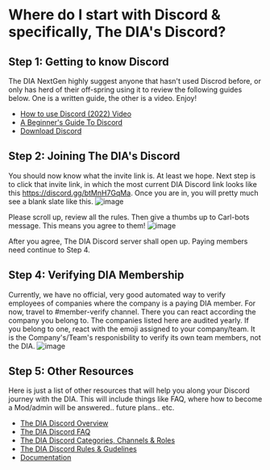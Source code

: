 # Where do I start with Discord & specifically, The DIA's Discord?

## Step 1: Getting to know Discord
The DIA NextGen highly suggest anyone that hasn't used Discrod before, or only has herd of their off-spring using it to review the following guides below. One is a written guide, the other is a video. Enjoy!

- [How to use Discord (2022) Video](https://www.google.com/url?sa=t&rct=j&q=&esrc=s&source=web&cd=&cad=rja&uact=8&ved=2ahUKEwjiz6fyh-b-AhVNFFkFHdRNCeUQFnoECBgQAw&url=https%3A%2F%2Fwww.youtube.com%2Fwatch%3Fv%3DOIqyPJQAgT4&usg=AOvVaw180l_QrEGjoK6IBIXXgEBs)
- [A Beginner's Guide To Discord](https://www.google.com/url?sa=t&rct=j&q=&esrc=s&source=web&cd=&cad=rja&uact=8&ved=2ahUKEwjiz6fyh-b-AhVNFFkFHdRNCeUQFnoECBMQAQ&url=https%3A%2F%2Fsupport.discord.com%2Fhc%2Fen-us%2Farticles%2F360045138571-Beginner-s-Guide-to-Discord&usg=AOvVaw2Y_u9W0Kssr2aNB5zSB5mv)
- [Download Discord](https://discord.com/api/downloads/distributions/app/installers/latest?channel=stable&platform=win&arch=x86)

## Step 2: Joining The DIA's Discord
You should now know what the invite link is. At least we hope. Next step is to click that invite link, in which the most current DIA Discord link looks like this https://discord.gg/btMnH7GqMa. 
Once you are in, you will pretty much see a blank slate like this.
![image](https://github.com/DTC-Inc/diadocs/assets/40123869/14befda3-833a-4af2-bb8e-bfe1a67f171e)

Please scroll up, review all the rules. Then give a thumbs up to Carl-bots message. This means you agree to them!
![image](https://github.com/DTC-Inc/diadocs/assets/40123869/b9a8d19c-90a6-4e41-8530-b5a23769ed4c)

After you agree, The DIA Discord server shall open up. Paying members need continue to Step 4.

## Step 4: Verifying DIA Membership
Currently, we have no official, very good automated way to verify employees of companies where the company is a paying DIA member. For now, travel to #member-verify channel. There you can react according the company you belong to. The companies listed here are audited yearly. If you belong to one, react with the emoji assigned to your company/team. It is the Company's/Team's responisbility to verify its own team members, not the DIA.
![image](https://github.com/DTC-Inc/diadocs/assets/40123869/12bb5f95-bde7-4694-b255-adf4712672f2)

## Step 5: Other Resources
Here is just a list of other resources that will help you along your Discord journey with the DIA. This will include things like FAQ, where how to become a Mod/admin will be answered.. future plans.. etc. 
- [The DIA Discord Overview](https://github.com/DTC-Inc/diadocs/blob/main/dia-discord/dia-discord-overview.md)
- [The DIA Discord FAQ](https://github.com/DTC-Inc/diadocs/blob/main/dia-discord/dia-discord-faq.md)
- [The DIA Discord Categories, Channels & Roles](https://github.com/DTC-Inc/diadocs/blob/main/dia-discord/dia-discord-categories-channels-roles.md)
- [The DIA Discord Rules & Gudelines](https://github.com/DTC-Inc/diadocs/blob/main/dia-discord/dia-discord-rules-guidelines.md)
- [Documentation](https://github.com/DTC-Inc/diadocs/tree/main/dia-discord)
